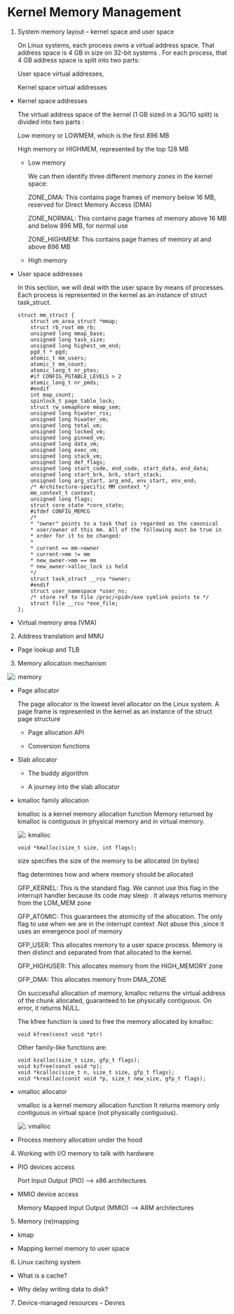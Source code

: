 <h1> Kernel Memory Management </h1>

1. System memory layout – kernel space and user space

    On Linux systems, each process owns a virtual address space. That address space is 4 GB in size on 32-bit systems . For each process, that 4 GB address space is split into two parts:

    User space virtual addresses,
    
    Kernel space virtual addresses
- Kernel space addresses

    The virtual address space of the kernel (1 GB sized in a 3G/1G split) is divided into two parts : 

    Low memory or LOWMEM, which is the first 896 MB

    High memory or HIGHMEM, represented by the top 128 MB

    - Low memory

        We can then identify three different memory zones in the kernel space:

        ZONE_DMA: This contains page frames of memory below 16 MB, reserved for Direct Memory Access (DMA)

        ZONE_NORMAL: This contains page frames of memory above 16 MB and below 896 MB, for normal use

        ZONE_HIGHMEM: This contains page frames of memory at and above 896 MB

    - High memory

- User space addresses

    In this section, we will deal with the user space by means of processes. Each process is
    represented in the kernel as an instance of struct task_struct.
    ```
    struct mm_struct {
        struct vm_area_struct *mmap;
        struct rb_root mm_rb;
        unsigned long mmap_base;
        unsigned long task_size;
        unsigned long highest_vm_end;
        pgd_t * pgd;
        atomic_t mm_users;
        atomic_t mm_count;
        atomic_long_t nr_ptes;
        #if CONFIG_PGTABLE_LEVELS > 2
        atomic_long_t nr_pmds;
        #endif
        int map_count;
        spinlock_t page_table_lock;
        struct rw_semaphore mmap_sem;
        unsigned long hiwater_rss;
        unsigned long hiwater_vm;
        unsigned long total_vm;
        unsigned long locked_vm;
        unsigned long pinned_vm;
        unsigned long data_vm;
        unsigned long exec_vm;
        unsigned long stack_vm;
        unsigned long def_flags;
        unsigned long start_code, end_code, start_data, end_data;
        unsigned long start_brk, brk, start_stack;
        unsigned long arg_start, arg_end, env_start, env_end;
        /* Architecture-specific MM context */
        mm_context_t context;
        unsigned long flags;
        struct core_state *core_state;
        #ifdef CONFIG_MEMCG
        /*
        * "owner" points to a task that is regarded as the canonical
        * user/owner of this mm. All of the following must be true in
        * order for it to be changed:
        *
        * current == mm->owner
        * current->mm != mm
        * new_owner->mm == mm
        * new_owner->alloc_lock is held
        */
        struct task_struct __rcu *owner;
        #endif
        struct user_namespace *user_ns;
        /* store ref to file /proc/<pid>/exe symlink points to */
        struct file __rcu *exe_file;
    };
    ```

- Virtual memory area (VMA)

2. Address translation and MMU

- Page lookup and TLB

3. Memory allocation mechanism

![: memory](../../Image/Memory.png)

- Page allocator

    The page allocator is the lowest level allocator on the Linux system.
    A page frame is represented in the kernel as an instance of the struct page structure
    
    - Page allocation API

    - Conversion functions

- Slab allocator

    - The buddy algorithm

    - A journey into the slab allocator

- kmalloc family allocation

    kmalloc is a kernel memory allocation function
    Memory returned by kmalloc is contiguous in physical memory and in virtual memory.

    ![: kmalloc](../../Image/kmalloc.png)
    ```
    void *kmalloc(size_t size, int flags);
    ```
    size specifies the size of the memory to be allocated (in bytes)

    flag determines how and where memory should be allocated

    GFP_KERNEL: This is the standard flag. We cannot use this flag in the interrupt handler because its code may sleep . It always returns memory from the LOM_MEM zone 

    GFP_ATOMIC: This guarantees the atomicity of the allocation. The only flag to use when we are in the interrupt context .Not abuse this ,since it uses an emergence pool of memory

    GFP_USER: This allocates memory to a user space process. Memory is then distinct and separated from that allocated to the kernel.

    GFP_HIGHUSER: This allocates memory from the HIGH_MEMORY zone

    GFP_DMA: This allocates memory from DMA_ZONE

    On successful allocation of memory, kmalloc returns the virtual address of the chunk
    allocated, guaranteed to be physically contiguous. On error, it returns NULL.

    The kfree function is used to free the memory allocated by kmalloc:
    ```
    void kfree(const void *ptr)
    ```
    Other family-like functions are:
    ```
    void kzalloc(size_t size, gfp_t flags);
    void kzfree(const void *p);
    void *kcalloc(size_t n, size_t size, gfp_t flags);
    void *krealloc(const void *p, size_t new_size, gfp_t flags);
    ```


- vmalloc allocator

    vmalloc is a kernel memory allocation function
    It returns memory only contiguous in virtual space (not physically contiguous).

    ![: vmalloc](../../Image/vmalloc.png)

- Process memory allocation under the hood

4. Working with I/O memory to talk with hardware

- PIO devices access

    Port Input Output (PIO) --> x86 architectures

- MMIO device access

    Memory Mapped Input Output (MMIO) -->  ARM architectures

5. Memory (re)mapping

- kmap

- Mapping kernel memory to user space

6. Linux caching system

- What is a cache?

- Why delay writing data to disk?

7. Device-managed resources – Devres